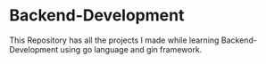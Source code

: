 # Backend-Development
This Repository has all the projects I made while learning Backend-Development using go language and gin framework.
